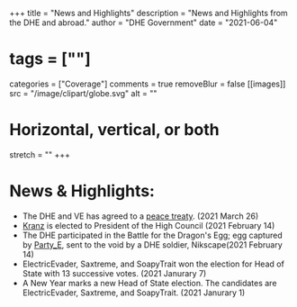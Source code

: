 +++
title = "News and Highlights"
description = "News and Highlights from the DHE and abroad."
author = "DHE Government"
date = "2021-06-04"
# tags = [""]
categories = ["Coverage"]
comments = true
removeBlur = false
[[images]]
  src = "/image/clipart/globe.svg"
  alt = ""
  # Horizontal, vertical, or both
  stretch = ""
+++

# News & Highlights:

- The DHE and VE has agreed to a [peace
  treaty](/dhe/modern/information/laws/#dhe-ve-peace-treaty---active). (2021
  March 26)
- [Kranz](https://namemc.com/profile/ce088023-21fa-493a-b080-c8177879bf4f) is
  elected to President of the High Council (2021 February 14)
- The DHE participated in the Battle for the Dragon's Egg; egg captured by
  [Party_E](https://namemc.com/profile/95bfab5a-7be1-436f-915b-1a6dff024d10),
  sent to the void by a DHE soldier, Nikscape(2021 February 14)
- ElectricEvader, Saxtreme, and SoapyTrait won the election for Head of State 
  with 13 successive votes. (2021 Janurary 7)
- A New Year marks a new Head of State election. The candidates are 
  ElectricEvader, Saxtreme, and SoapyTrait. (2021 Janurary 1)
